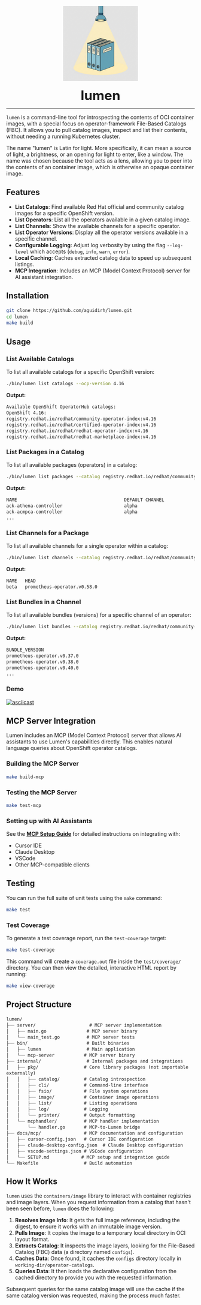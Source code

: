 <p align="center">
  <img src="./assets/logo.jpeg" alt="Lumen Logo" width="200"/>
</p>

<p align="center">
  <span style="font-size:2.5em; font-weight:bold;">lumen</span>
</p>

----

`lumen` is a command-line tool for introspecting the contents of OCI container images, with a special focus on operator-framework File-Based Catalogs (FBC). It allows you to pull catalog images, inspect and list their contents, without needing a running Kubernetes cluster.

The name "lumen" is Latin for light. More specifically, it can mean a source of light, a brightness, or an opening for light to enter, like a window. The name was chosen because the tool acts as a lens, allowing you to peer into the contents of an container image, which is otherwise an opaque container image.

## Features

-   **List Catalogs**: Find available Red Hat official and community catalog images for a specific OpenShift version.
-   **List Operators**: List all the operators available in a given catalog image.
-   **List Channels**: Show the available channels for a specific operator.
-   **List Operator Versions**: Display all the operator versions available in a specific channel.
-   **Configurable Logging**: Adjust log verbosity by using the flag `--log-level` which accepts (`debug`, `info`, `warn`, `error`).
-   **Local Caching**: Caches extracted catalog data to speed up subsequent listings.
-   **MCP Integration**: Includes an MCP (Model Context Protocol) server for AI assistant integration.

## Installation

```bash
git clone https://github.com/aguidirh/lumen.git
cd lumen
make build
```

## Usage

### List Available Catalogs
To list all available catalogs for a specific OpenShift version:
```bash
./bin/lumen list catalogs --ocp-version 4.16
```
**Output:**
```
Available OpenShift OperatorHub catalogs:
OpenShift 4.16:
registry.redhat.io/redhat/community-operator-index:v4.16
registry.redhat.io/redhat/certified-operator-index:v4.16
registry.redhat.io/redhat/redhat-operator-index:v4.16
registry.redhat.io/redhat/redhat-marketplace-index:v4.16
```

### List Packages in a Catalog
To list all available packages (operators) in a catalog:
```bash
./bin/lumen list packages --catalog registry.redhat.io/redhat/community-operator-index:v4.16
```
**Output:**
```
NAME                                        DEFAULT CHANNEL
ack-athena-controller                       alpha
ack-acmpca-controller                       alpha
...
```

### List Channels for a Package
To list all available channels for a single operator within a catalog:
```bash
./bin/lumen list channels --catalog registry.redhat.io/redhat/community-operator-index:v4.16 --package prometheus
```
**Output:**
```
NAME   HEAD
beta   prometheus-operator.v0.58.0
```

### List Bundles in a Channel
To list all available bundles (versions) for a specific channel of an operator:
```bash
./bin/lumen list bundles --catalog registry.redhat.io/redhat/community-operator-index:v4.16 --package prometheus --channel beta
```
**Output:**
```
BUNDLE_VERSION
prometheus-operator.v0.37.0
prometheus-operator.v0.38.0
prometheus-operator.v0.40.0
...
```

### Demo
[![asciicast](https://asciinema.org/a/725942.svg)](https://asciinema.org/a/725942)

## MCP Server Integration

Lumen includes an MCP (Model Context Protocol) server that allows AI assistants to use Lumen's capabilities directly. This enables natural language queries about OpenShift operator catalogs.

### Building the MCP Server
```bash
make build-mcp
```

### Testing the MCP Server
```bash
make test-mcp
```

### Setting up with AI Assistants
See the **[MCP Setup Guide](docs/mcp/SETUP.md)** for detailed instructions on integrating with:
- Cursor IDE
- Claude Desktop
- VSCode
- Other MCP-compatible clients

## Testing

You can run the full suite of unit tests using the `make` command:

```bash
make test
```

### Test Coverage

To generate a test coverage report, run the `test-coverage` target:

```bash
make test-coverage
```

This command will create a `coverage.out` file inside the `test/coverage/` directory. You can then view the detailed, interactive HTML report by running:

```bash
make view-coverage
```

## Project Structure

```
lumen/
├── server/                    # MCP server implementation
│   ├── main.go               # MCP server binary
│   └── main_test.go          # MCP server tests
├── bin/                      # Built binaries
│   ├── lumen                 # Main application
│   └── mcp-server           # MCP server binary
├── internal/                 # Internal packages and integrations
│   ├── pkg/                 # Core library packages (not importable externally)
│   │   ├── catalog/         # Catalog introspection
│   │   ├── cli/             # Command-line interface
│   │   ├── fsio/            # File system operations
│   │   ├── image/           # Container image operations
│   │   ├── list/            # Listing operations
│   │   ├── log/             # Logging
│   │   └── printer/         # Output formatting
│   └── mcphandler/          # MCP handler implementation
│       └── handler.go       # MCP-to-Lumen bridge
├── docs/mcp/                # MCP documentation and configuration
│   ├── cursor-config.json   # Cursor IDE configuration
│   ├── claude-desktop-config.json  # Claude Desktop configuration
│   ├── vscode-settings.json # VSCode configuration
│   └── SETUP.md            # MCP setup and integration guide
└── Makefile                 # Build automation
```

## How It Works
`lumen` uses the `containers/image` library to interact with container registries and image layers. When you request information from a catalog that hasn't been seen before, `lumen` does the following:

1.  **Resolves Image Info**: It gets the full image reference, including the digest, to ensure it works with an immutable image version.
2.  **Pulls Image**: It copies the image to a temporary local directory in OCI layout format.
3.  **Extracts Catalog**: It inspects the image layers, looking for the File-Based Catalog (FBC) data (a directory named `configs`).
4.  **Caches Data**: Once found, it caches the `configs` directory locally in `working-dir/operator-catalogs`.
5.  **Queries Data**: It then loads the declarative configuration from the cached directory to provide you with the requested information.

Subsequent queries for the same catalog image will use the cache if the same catalog version was requested, making the process much faster.
